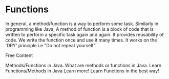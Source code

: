 # Functions
In general, a method/function is a way to perform some task. Similarly in programming like Java, A method of function is a block of code that is written to perform a specific task again and again.
It provides reusability of code. We write the function once and use it many times. It works on the 'DRY' principle i.e "Do not repeat yourself".

<ResourceGroupTitle>Free Content</ResourceGroupTitle>

<BadgeLink badgeText='Read' href='https://www.javatpoint.com/method-in-java'>Methods/Functions in Java.</BadgeLink>
<BadgeLink badgeText='Read' href='https://www.geeksforgeeks.org/methods-in-java/'>What are methods or functions in Java.</BadgeLink>
<BadgeLink badgeText='Read' href='https://www.w3schools.com/java/java_methods.asp'>Learn Functions/Methods in Java</BadgeLink>
<BadgeLink colorScheme='green' badgeText='Visit' href='[https://messwithdns.net/](https://www.youtube.com/watch?v=t6e5AyYWLFw)'>Learn more!</BadgeLink>
<BadgeLink badgeText='Watch' href='https://www.youtube.com/watch?v=vvanI8NRlSI'>Learn Functions in the best way!</BadgeLink>
